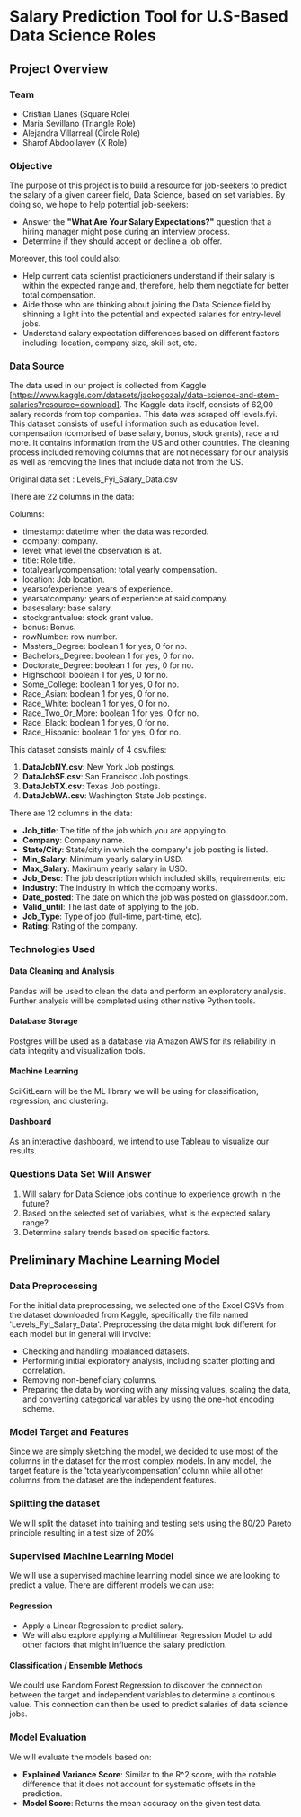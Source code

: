 # Salary Prediction Tool for U.S-Based Data Science Roles
## Project Overview

### Team
- Cristian Llanes (Square Role)
- Maria Sevillano (Triangle Role)
- Alejandra Villarreal (Circle Role)
- Sharof Abdoollayev (X Role)

### Objective
The purpose of this project is to build a resource for job-seekers to predict the salary of a given career field, Data Science, based on set variables. By doing so, we hope to help potential job-seekers:
- Answer the  **"What Are Your Salary Expectations?"** question that a hiring manager might pose during an interview process.
- Determine if they should accept or decline a job offer.

Moreover, this tool could also:
- Help current data scientist practicioners understand if their salary is within the expected range and, therefore, help them negotiate for better total compensation.
- Aide those who are thinking about joining the Data Science field by shinning a light into the potential and expected salaries for entry-level jobs.
- Understand salary expectation differences based on different factors including: location, company size, skill set, etc.

### Data Source
The data used in our project is collected from Kaggle [https://www.kaggle.com/datasets/jackogozaly/data-science-and-stem-salaries?resource=download]. The Kaggle data itself, consists of 62,00 salary records from top companies. This data was scraped off levels.fyi.
This dataset consists of useful information such as education level. compensation (comprised of base salary, bonus, stock grants), race and more. It contains information from the US and other countries. The cleaning process included removing columns that are not necessary for our analysis as well as removing the lines that include data not from the US.

Original data set : Levels_Fyi_Salary_Data.csv

There are 22 columns in the data:

Columns:

- timestamp: datetime when the data was recorded. 
- company: company. 
- level: what level the observation is at. 
- title: Role title. 
- totalyearlycompensation: total yearly compensation. 
- location: Job location.
- yearsofexperience: years of experience.
- yearsatcompany: years of experience at said company. 
- basesalary: base salary. 
- stockgrantvalue: stock grant value. 
- bonus: Bonus. 
- rowNumber: row number. 
- Masters_Degree: boolean 1 for yes, 0 for no. 
- Bachelors_Degree: boolean 1 for yes, 0 for no. 
- Doctorate_Degree: boolean 1 for yes, 0 for no. 
- Highschool: boolean 1 for yes, 0 for no. 
- Some_College: boolean 1 for yes, 0 for no. 
- Race_Asian: boolean 1 for yes, 0 for no. 
- Race_White: boolean 1 for yes, 0 for no. 
- Race_Two_Or_More: boolean 1 for yes, 0 for no. 
- Race_Black: boolean 1 for yes, 0 for no. 
- Race_Hispanic: boolean 1 for yes, 0 for no.

This dataset consists mainly of 4 csv.files:  
1. **DataJobNY.csv**: New York Job postings.
2. **DataJobSF.csv**: San Francisco Job postings.
3. **DataJobTX.csv**: Texas Job postings.
4. **DataJobWA.csv**: Washington State Job postings.

There are 12 columns in the data:
- **Job_title**: The title of the job which you are applying to.
- **Company**: Company name.
- **State/City**: State/city in which the company's job posting is listed.
- **Min_Salary**: Minimum yearly salary in USD.
- **Max_Salary**: Maximum yearly salary in USD.
- **Job_Desc**: The job description which included skills, requirements, etc
- **Industry**: The industry in which the company works.
- **Date_posted**: The date on which the job was posted on glassdoor.com.
- **Valid_until**: The last date of applying to the job.
- **Job_Type**: Type of job (full-time, part-time, etc).
- **Rating**: Rating of the company.

### Technologies Used
#### Data Cleaning and Analysis
Pandas will be used to clean the data and perform an exploratory analysis. Further analysis will be completed using other native Python tools. 
#### Database Storage
Postgres will be used as a database via Amazon AWS for its reliability in data integrity and visualization tools. 
#### Machine Learning
SciKitLearn will be the ML library we will be using for classification, regression, and clustering. 
#### Dashboard
As an interactive dashboard, we intend to use Tableau to visualize our results.

### Questions Data Set Will Answer
1. Will salary for Data Science jobs continue to experience growth in the future?
2. Based on the selected set of variables, what is the expected salary range?
3. Determine salary trends based on specific factors.

## Preliminary Machine Learning Model
### Data Preprocessing
For the initial data preprocessing, we selected one of the Excel CSVs from the dataset downloaded from Kaggle, specifically the file named 'Levels_Fyi_Salary_Data'.
Preprocessing the data might look different for each model but in general will involve:
- Checking and handling imbalanced datasets.
- Performing initial exploratory analysis, including scatter plotting and correlation.
- Removing non-beneficiary columns.
- Preparing the data by working with any missing values, scaling the data, and converting categorical variables by using the one-hot encoding scheme.
### Model Target and Features
Since we are simply sketching the model, we decided to use most of the columns in the dataset for the most complex models. In any model, the target feature is the 'totalyearlycompensation’ column while all other columns from the dataset are the independent features.
### Splitting the dataset
We will split the dataset into training and testing sets using the 80/20 Pareto principle resulting in a test size of 20%.
### Supervised Machine Learning Model
We will use a supervised machine learning model since we are looking to predict a value. There are different models we can use:
#### Regression 
- Apply a Linear Regression to predict salary.
- We will also explore applying a Multilinear Regression Model to add other factors that might influence the salary prediction. 
#### Classification / Ensemble Methods
We could use Random Forest Regression to discover the connection between the target and independent variables to determine a continous value. This connection can then be used to predict salaries of data science jobs.
### Model Evaluation
We will evaluate the models based on:
- **Explained Variance Score**: Similar to the R^2 score, with the notable difference that it does not account for systematic offsets in the prediction.
- **Model Score**: Returns the mean accuracy on the given test data.
